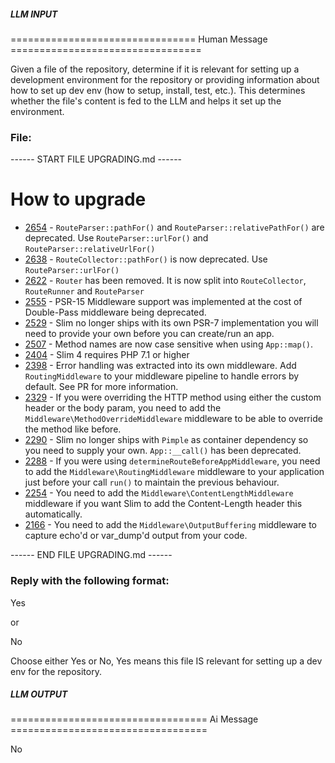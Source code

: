 ##### LLM INPUT #####
================================ Human Message =================================

Given a file of the repository, determine if it is relevant for setting up a development environment for the repository or providing information about how to set up dev env (how to setup, install, test, etc.). This determines whether the file's content is fed to the LLM and helps it set up the environment.

### File:
------ START FILE UPGRADING.md ------
# How to upgrade

* [2654] - `RouteParser::pathFor()` and `RouteParser::relativePathFor()` are deprecated. Use `RouteParser::urlFor()` and `RouteParser::relativeUrlFor()`
* [2638] - `RouteCollector::pathFor()` is now deprecated. Use `RouteParser::urlFor()`
* [2622] - `Router` has been removed. It is now split into `RouteCollector`, `RouteRunner` and `RouteParser`
* [2555] - PSR-15 Middleware support was implemented at the cost of Double-Pass middleware being deprecated.
* [2529] - Slim no longer ships with its own PSR-7 implementation you will need to provide your own before you can create/run an app.
* [2507] - Method names are now case sensitive when using `App::map()`.
* [2404] - Slim 4 requires PHP 7.1 or higher
* [2398] - Error handling was extracted into its own middleware. Add `RoutingMiddleware` to your middleware pipeline to handle errors by default. See PR for more information.
* [2329] - If you were overriding the HTTP method using either the custom header or the body param, you need to add the `Middleware\MethodOverrideMiddleware` middleware to be able to override the method like before.
* [2290] - Slim no longer ships with `Pimple` as container dependency so you need to supply your own. `App::__call()` has been deprecated.
* [2288] - If you were using `determineRouteBeforeAppMiddleware`, you need to add the `Middleware\RoutingMiddleware` middleware to your application just before your call `run()` to maintain the previous behaviour.
* [2254] - You need to add the `Middleware\ContentLengthMiddleware` middleware if you want Slim to add the Content-Length header this automatically.
* [2166] - You need to add the `Middleware\OutputBuffering` middleware to capture echo'd or var_dump'd output from your code.

[2654]: https://github.com/slimphp/Slim/pull/2654
[2638]: https://github.com/slimphp/Slim/pull/2638
[2622]: https://github.com/slimphp/Slim/pull/2622
[2555]: https://github.com/slimphp/Slim/pull/2555
[2529]: https://github.com/slimphp/Slim/pull/2529
[2507]: https://github.com/slimphp/Slim/pull/2507
[2496]: https://github.com/slimphp/Slim/pull/2496
[2404]: https://github.com/slimphp/Slim/pull/2404
[2398]: https://github.com/slimphp/Slim/pull/2398
[2329]: https://github.com/slimphp/Slim/pull/2329
[2290]: https://github.com/slimphp/Slim/pull/2290
[2288]: https://github.com/slimphp/Slim/pull/2288
[2254]: https://github.com/slimphp/Slim/pull/2254
[2166]: https://github.com/slimphp/Slim/pull/2166

------ END FILE UPGRADING.md ------

### Reply with the following format:

<rel>Yes</rel>

or

<rel>No</rel>

Choose either Yes or No, Yes means this file IS relevant for setting up a dev env for the repository.

##### LLM OUTPUT #####
================================== Ai Message ==================================

<rel>No</rel>